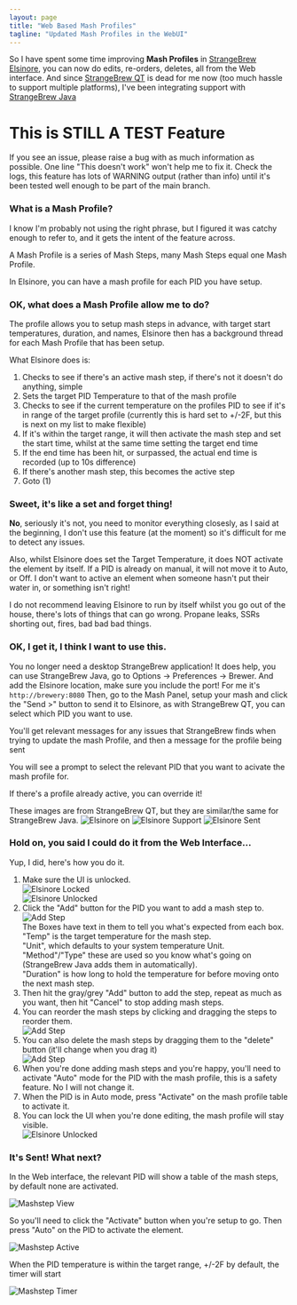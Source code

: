 ```yaml
---
layout: page
title: "Web Based Mash Profiles"
tagline: "Updated Mash Profiles in the WebUI"
---
```


So I have spent some time improving __Mash Profiles__ in [StrangeBrew Elsinore](http://dougedey.github.io/SB_Elsinore_Server/), you can now do edits, re-orders, deletes, all from the Web interface. And since [StrangeBrew QT](http://github.com/dougedey/StrangeBrewQT) is dead for me now (too much hassle to support multiple platforms), I've been integrating support with [StrangeBrew Java](http://github.com/dougedey/StrangeBrew)

# This is STILL A TEST Feature

If you see an issue, please raise a bug with as much information as possible. One line "This doesn't work" won't help me to fix it. Check the logs, this feature has lots of WARNING output (rather than info) until it's been tested well enough to be part of the main branch.

### What is a Mash Profile?

I know I'm probably not using the right phrase, but I figured it was catchy enough to refer to, and it gets the intent of the feature across.

A Mash Profile is a series of Mash Steps, many Mash Steps equal one Mash Profile.

In Elsinore, you can have a mash profile for each PID you have setup.

### OK, what does a Mash Profile allow me to do?

The profile allows you to setup mash steps in advance, with target start temperatures, duration, and names, Elsinore then has a background thread for each Mash Profile that has been setup.

What Elsinore does is:

1. Checks to see if there's an active mash step, if there's not it doesn't do anything, simple
1. Sets the target PID Temperature to that of the mash profile
1. Checks to see if the current temperature on the profiles PID to see if it's in range of the target profile (currently this is hard set to +/-2F, but this is next on my list to make flexible)
1. If it's within the target range, it will then activate the mash step and set the start time, whilst at the same time setting the target end time
1. If the end time has been hit, or surpassed, the actual end time is recorded (up to 10s difference)
1. If there's another mash step, this becomes the active step
1. Goto (1)

### Sweet, it's like a set and forget thing!

__No__, seriously it's not, you need to monitor everything closesly, as I said at the beginning, I don't use this feature (at the moment) so it's difficult for me to detect any issues.

Also, whilst Elsinore does set the Target Temperature, it does NOT activate the element by itself. If a PID is already on manual, it will not move it to Auto, or Off. I don't want to active an element when someone hasn't put their water in, or something isn't right!

I do not recommend leaving Elsinore to run by itself whilst you go out of the house, there's lots of things that can go wrong. Propane leaks, SSRs shorting out, fires, bad bad bad things.

### OK, I get it, I think I want to use this.

You no longer need a desktop StrangeBrew application! It does help, you can use StrangeBrew Java, go to Options -> Preferences -> Brewer. And add the Elsinore location, make sure you include the port! For me it's ```http://brewery:8080``` Then, go to the Mash Panel, setup your mash and click the "Send >" button to send it to Elsinore, as with StrangeBrew QT, you can select which PID you want to use.

You'll get relevant messages for any issues that StrangeBrew finds when trying to update the mash Profile, and then a message for the profile being sent

You will see a prompt to select the relevant PID that you want to acivate the mash profile for. 

If there's a profile already active, you can override it!

These images are from StrangeBrew QT, but they are similar/the same for StrangeBrew Java.
![Elsinore on](https://raw.githubusercontent.com/DougEdey/dougedey.github.io/master/assets/images/mash_profiles/elsinore_on.png)
![Elsinore Support](https://raw.githubusercontent.com/DougEdey/dougedey.github.io/master/assets/images/mash_profiles/SB_Mash.png)
![Elsinore Sent](https://raw.githubusercontent.com/DougEdey/dougedey.github.io/master/assets/images/mash_profiles/to_elsinore.png)

### Hold on, you said I could do it from the Web Interface...

Yup, I did, here's how you do it.

1. Make sure the UI is unlocked.  
![Elsinore Locked](https://raw.githubusercontent.com/DougEdey/dougedey.github.io/master/assets/images/mash_edit/locked_screen.png)  
![Elsinore Unlocked](https://raw.githubusercontent.com/DougEdey/dougedey.github.io/master/assets/images/mash_edit/edit_nomash.png)  
1. Click the "Add" button for the PID you want to add a mash step to.  
![Add Step](https://raw.githubusercontent.com/DougEdey/dougedey.github.io/master/assets/images/mash_edit/add_new_mash_step.png)  
The Boxes have text in them to tell you what's expected from each box.  
"Temp" is the target temperature for the mash step.  
"Unit", which defaults to your system temperature Unit.  
"Method"/"Type" these are used so you know what's going on (StrangeBrew Java adds them in automatically).  
"Duration" is how long to hold the temperature for before moving onto the next mash step.  
1. Then hit the gray/grey "Add" button to add the step, repeat as much as you want, then hit "Cancel" to stop adding mash steps.  
1. You can reorder the mash steps by clicking and dragging the steps to reorder them.  
![Add Step](https://raw.githubusercontent.com/DougEdey/dougedey.github.io/master/assets/images/mash_edit/reordering.png)  
1. You can also delete the mash steps by dragging them to the "delete" button (it'll change when you drag it)  
![Add Step](https://raw.githubusercontent.com/DougEdey/dougedey.github.io/master/assets/images/mash_edit/delete_mashstep.png)  
1. When you're done adding mash steps and you're happy, you'll need to activate "Auto" mode for the PID with the mash profile, this is a safety feature. No I will not change it.  
1. When the PID is in Auto mode, press "Activate" on the mash profile table to activate it.  
1. You can lock the UI when you're done editing, the mash profile will stay visible.  
![Elsinore Unlocked](https://raw.githubusercontent.com/DougEdey/dougedey.github.io/master/assets/images/mash_edit/edit_nomash.png)  

### It's Sent! What next?

In the Web interface, the relevant PID will show a table of the mash steps, by default none are activated.

![Mashstep View](https://raw.githubusercontent.com/DougEdey/dougedey.github.io/master/assets/images/mash_profiles/mashstep_activate.png)

So you'll need to click the "Activate" button when you're setup to go. Then press "Auto" on the PID to activate the element.

![Mashstep Active](https://raw.githubusercontent.com/DougEdey/dougedey.github.io/master/assets/images/mash_profiles/mashstep_enabled.png)

When the PID temperature is within the target range, +/-2F by default, the timer will start

![Mashstep Timer](https://raw.githubusercontent.com/DougEdey/dougedey.github.io/master/assets/images/mash_profiles/timersmash.png)
